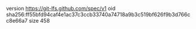 version https://git-lfs.github.com/spec/v1
oid sha256:ff55bfd94caf4e1ac37c3ccb33740a74718a9b3c519bf626f9b3d766cc8e66a7
size 458
